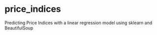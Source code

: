 # price_indices
Predicting Price Indices with a linear regression model using sklearn and BeautifulSoup

